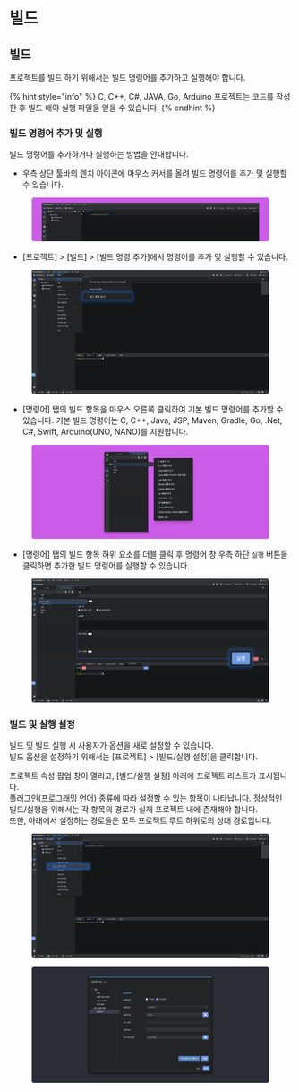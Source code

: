 # 빌드

## **빌드**

프로젝트를 빌드 하기 위해서는 빌드 명령어를 추가하고 실행해야 합니다.

{% hint style="info" %}
C, C++, C#, JAVA, Go, Arduino 프로젝트는 코드를 작성한 후 빌드 해야 실행 파일을 얻을 수 있습니다.
{% endhint %}



### 빌드 명령어 추가 및 실행

빌드 명령어를 추가하거나 실행하는 방법을 안내합니다.

* 우측 상단 툴바의 렌치 아이콘에 마우스 커서를 올려 빌드 명령어를 추가 및 실행할 수 있습니다.

<figure><img src="../../.gitbook/assets/image (10).png" alt=""><figcaption></figcaption></figure>

* \[프로젝트] > \[빌드] > \[빌드 명령 추가]에서 명령어를 추가 및 실행할 수 있습니다.

<figure><img src="../../.gitbook/assets/image (217).png" alt=""><figcaption></figcaption></figure>

* \[명령어] 탭의 빌드 항목을 마우스 오른쪽 클릭하여 기본 빌드 명령어를 추가할 수 있습니다. 기본 빌드 명령어는 C, C++, Java, JSP, Maven, Gradle, Go, .Net, C#, Swift, Arduino(UNO, NANO)를 지원합니다.

<figure><img src="../../.gitbook/assets/image (211).png" alt=""><figcaption></figcaption></figure>

* \[명령어] 탭의 빌드 항목 하위 요소를 더블 클릭 후 명령어 창 우측 하단 `실행` 버튼을 클릭하면 추가한 빌드 명령어를 실행할 수 있습니다.

<figure><img src="../../.gitbook/assets/image (2) (1) (1) (1).png" alt=""><figcaption></figcaption></figure>

### 빌드 및 실행 설정

빌드 및 빌드 실행 시 사용자가 옵션을 새로 설정할 수 있습니다. \
빌드 옵션을 설정하기 위해서는 \[프로젝트] > \[빌드/실행 설정]을 클릭합니다.

프로젝트 속성 팝업 창이 열리고, \[빌드/실행 설정] 아래에 프로젝트 리스트가 표시됩니다. \
플러그인(프로그래밍 언어) 종류에 따라 설정할 수 있는 항목이 나타납니다. 정상적인 빌드/실행을 위해서는 각 항목의 경로가 실제 프로젝트 내에 존재해야 합니다. \
또한, 아래에서 설정하는 경로들은 모두 프로젝트 루트 하위로의 상대 경로입니다.

<figure><img src="../../.gitbook/assets/image (199).png" alt=""><figcaption></figcaption></figure>

<figure><img src="../../.gitbook/assets/image (48).png" alt=""><figcaption></figcaption></figure>
